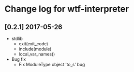 # Change log for wtf-interpreter

## [0.2.1] 2017-05-26
- stdlib
  - exit(exit\_code)
  - include(module)
  - local_var_names()
- Bug fix
  - Fix ModuleType object 'to_s' bug

